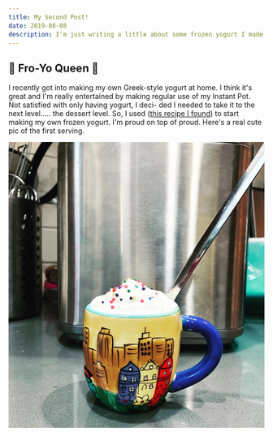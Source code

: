 ```yaml
---
title: My Second Post!
date: 2019-08-08
description: I'm just writing a little about some frozen yogurt I made
---
```


## 👑 Fro-Yo Queen 👑

I recently got into making my own Greek-style yogurt at home. I
think it's great and I'm really entertained by making regular use
of my Instant Pot. Not satisfied with only having yogurt, I deci-
ded I needed to take it to the next level..... the dessert level.
So, I used ([this recipe I found](https://www.thekitchn.com/how-to-make-frozen-yogurt-recipe-223055))
to start making my own frozen yogurt. I'm proud on top of proud.
Here's a real cute pic of the first serving.

![Frozen Yogurt](./froyo.jpg)